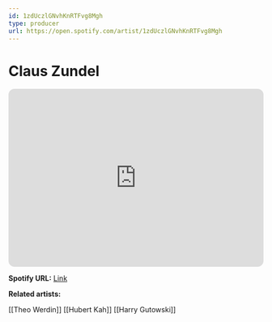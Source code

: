 ```yaml
---
id: 1zdUczlGNvhKnRTFvg8Mgh
type: producer
url: https://open.spotify.com/artist/1zdUczlGNvhKnRTFvg8Mgh
---
```

# Claus Zundel

<iframe style="border-radius:12px" src="https://open.spotify.com/embed/artist/1zdUczlGNvhKnRTFvg8Mgh" width="100%" height="352" frameBorder="0" allowfullscreen="" allow="autoplay; clipboard-write; encrypted-media; fullscreen; picture-in-picture" loading="lazy"></iframe>

**Spotify URL:** [Link](https://open.spotify.com/artist/1zdUczlGNvhKnRTFvg8Mgh)

**Related artists:**

[[Theo Werdin]]
[[Hubert Kah]]
[[Harry Gutowski]]
